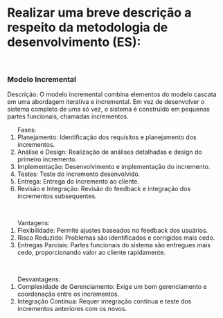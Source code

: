 <h1> Realizar uma breve descrição a respeito da metodologia de desenvolvimento (ES): </h2><br>

<h3>Modelo Incremental</h3>
Descrição:
O modelo incremental combina elementos do modelo cascata em uma abordagem iterativa e incremental. Em vez de desenvolver o sistema completo de uma só vez, o sistema é construído em pequenas partes funcionais, chamadas incrementos.

<ol>Fases:

<li>Planejamento: Identificação dos requisitos e planejamento dos incrementos.</li>
<li>Análise e Design: Realização de análises detalhadas e design do primeiro incremento.</li>
<li>Implementação: Desenvolvimento e implementação do incremento.</li>
<li>Testes: Teste do incremento desenvolvido.</li>
<li>Entrega: Entrega do incremento ao cliente.</li>
<li>Revisão e Integração: Revisão do feedback e integração dos incrementos subsequentes.</li>
</ol><br>

<ol>Vantagens:

<li>Flexibilidade: Permite ajustes baseados no feedback dos usuários.</li>
<li>Risco Reduzido: Problemas são identificados e corrigidos mais cedo.</li>
<li>Entregas Parciais: Partes funcionais do sistema são entregues mais cedo, proporcionando valor ao cliente rapidamente.</li>
</ol><br>

<ol>Desvantagens:

<li>Complexidade de Gerenciamento: Exige um bom gerenciamento e coordenação entre os incrementos.</li>
<li>Integração Contínua: Requer integração contínua e teste dos incrementos anteriores com os novos.</li>
</ol>

